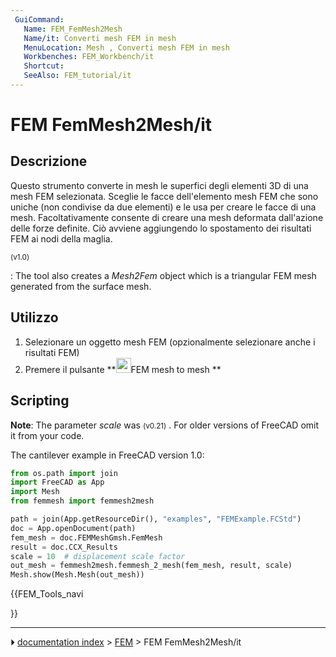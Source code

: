 ```yaml
---
 GuiCommand:
   Name: FEM_FemMesh2Mesh
   Name/it: Converti mesh FEM in mesh
   MenuLocation: Mesh , Converti mesh FEM in mesh
   Workbenches: FEM_Workbench/it
   Shortcut: 
   SeeAlso: FEM_tutorial/it
---
```


# FEM FemMesh2Mesh/it


</div>



## Descrizione


<div class="mw-translate-fuzzy">

Questo strumento converte in mesh le superfici degli elementi 3D di una mesh FEM selezionata. Sceglie le facce dell\'elemento mesh FEM che sono uniche (non condivise da due elementi) e le usa per creare le facce di una mesh. Facoltativamente consente di creare una mesh deformata dall\'azione delle forze definite. Ciò avviene aggiungendo lo spostamento dei risultati FEM ai nodi della maglia.


</div>


<small>(v1.0)</small> 

: The tool also creates a *Mesh2Fem* object which is a triangular FEM mesh generated from the surface mesh.



## Utilizzo


<div class="mw-translate-fuzzy">

1.  Selezionare un oggetto mesh FEM (opzionalmente selezionare anche i risultati FEM)
2.  Premere il pulsante **<img src="images/FEM_FemMesh2Mesh.png" width=24px>FEM mesh to mesh
**


</div>

## Scripting

**Note**: The parameter *scale* was <small>(v0.21)</small> . For older versions of FreeCAD omit it from your code.

The cantilever example in FreeCAD version 1.0:


```python
from os.path import join
import FreeCAD as App
import Mesh
from femmesh import femmesh2mesh

path = join(App.getResourceDir(), "examples", "FEMExample.FCStd")
doc = App.openDocument(path)
fem_mesh = doc.FEMMeshGmsh.FemMesh
result = doc.CCX_Results
scale = 10  # displacement scale factor
out_mesh = femmesh2mesh.femmesh_2_mesh(fem_mesh, result, scale)
Mesh.show(Mesh.Mesh(out_mesh))
```


<div class="mw-translate-fuzzy">





</div>


{{FEM_Tools_navi

}}



---
⏵ [documentation index](../README.md) > [FEM](Category_FEM.md) > FEM FemMesh2Mesh/it
